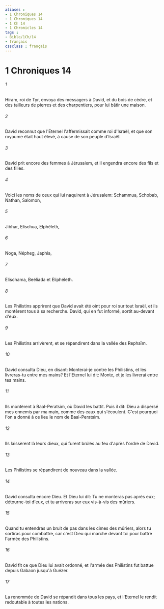 ```yaml
---
aliases : 
- 1 Chroniques 14
- 1 Chroniques 14
- 1 Ch 14
- 1 Chronicles 14
tags : 
- Bible/1Ch/14
- français
cssclass : français
---
```


# 1 Chroniques 14

###### 1
Hiram, roi de Tyr, envoya des messagers à David, et du bois de cèdre, et des tailleurs de pierres et des charpentiers, pour lui bâtir une maison.
###### 2
David reconnut que l'Eternel l'affermissait comme roi d'Israël, et que son royaume était haut élevé, à cause de son peuple d'Israël.
###### 3
David prit encore des femmes à Jérusalem, et il engendra encore des fils et des filles.
###### 4
Voici les noms de ceux qui lui naquirent à Jérusalem: Schammua, Schobab, Nathan, Salomon,
###### 5
Jibhar, Elischua, Elphéleth,
###### 6
Noga, Népheg, Japhia,
###### 7
Elischama, Beéliada et Eliphéleth.
###### 8
Les Philistins apprirent que David avait été oint pour roi sur tout Israël, et ils montèrent tous à sa recherche. David, qui en fut informé, sortit au-devant d'eux.
###### 9
Les Philistins arrivèrent, et se répandirent dans la vallée des Rephaïm.
###### 10
David consulta Dieu, en disant: Monterai-je contre les Philistins, et les livreras-tu entre mes mains? Et l'Eternel lui dit: Monte, et je les livrerai entre tes mains.
###### 11
Ils montèrent à Baal-Peratsim, où David les battit. Puis il dit: Dieu a dispersé mes ennemis par ma main, comme des eaux qui s'écoulent. C'est pourquoi l'on a donné à ce lieu le nom de Baal-Peratsim.
###### 12
Ils laissèrent là leurs dieux, qui furent brûlés au feu d'après l'ordre de David.
###### 13
Les Philistins se répandirent de nouveau dans la vallée.
###### 14
David consulta encore Dieu. Et Dieu lui dit: Tu ne monteras pas après eux; détourne-toi d'eux, et tu arriveras sur eux vis-à-vis des mûriers.
###### 15
Quand tu entendras un bruit de pas dans les cimes des mûriers, alors tu sortiras pour combattre, car c'est Dieu qui marche devant toi pour battre l'armée des Philistins.
###### 16
David fit ce que Dieu lui avait ordonné, et l'armée des Philistins fut battue depuis Gabaon jusqu'à Guézer.
###### 17
La renommée de David se répandit dans tous les pays, et l'Eternel le rendit redoutable à toutes les nations.
